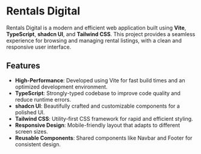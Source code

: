 # Rentals Digital

Rentals Digital is a modern and efficient web application built using **Vite**, **TypeScript**, **shadcn UI**, and **Tailwind CSS**. This project provides a seamless experience for browsing and managing rental listings, with a clean and responsive user interface.

## Features

- **High-Performance**: Developed using Vite for fast build times and an optimized development environment.
- **TypeScript**: Strongly-typed codebase to improve code quality and reduce runtime errors.
- **shadcn UI**: Beautifully crafted and customizable components for a polished UI.
- **Tailwind CSS**: Utility-first CSS framework for rapid and efficient styling.
- **Responsive Design**: Mobile-friendly layout that adapts to different screen sizes.
- **Reusable Components**: Shared components like Navbar and Footer for consistent design.
